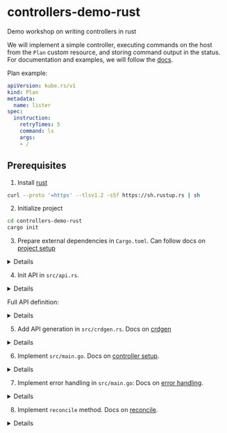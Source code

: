 # controllers-demo-rust
Demo workshop on writing controllers in rust

We will implement a simple controller, executing commands on the host from the `Plan` custom resource, and storing command output in the status. For documentation and examples, we will follow the [docs][].

Plan example:

```yaml
apiVersion: kube.rs/v1
kind: Plan
metadata:
  name: lister
spec:
  instruction:
    retryTimes: 5
    command: ls
    args:
    - /
```

[docs]: https://kube.rs/

## Prerequisites

1. Install [rust][]
```bash
curl --proto '=https' --tlsv1.2 -sSf https://sh.rustup.rs | sh
```

[rust]: https://www.rust-lang.org/tools/install

2. Initialize project

```bash
cd controllers-demo-rust
cargo init
```

3. Prepare external dependencies in `Cargo.toml`. Can follow docs on [project setup][]

<details>

```toml
[dependencies]
kube = { version = "0.96.0", features = ["runtime", "derive"] }
k8s-openapi = { version = "0.23.0", features = ["latest"] }
serde_yaml = "0.9.34"
serde = { version = "1.0.210", features = ["derive"] }
schemars = "0.8.21"
serde_json = "1.0.128"
tokio = { version = "1.40.0", features = ["full"] }
anyhow = "1.0.89"
tracing = "0.1.40"
tracing-subscriber = { version = "0.3.18", features = ["json", "env-filter"] }
thiserror = "1.0.64"
futures-util = "0.3.31"
```

</details>

[project setup]: https://kube.rs/controllers/application/#project-setup

4. Init API in `src/api.rs`.

<details>

```rust
#[derive(CustomResource, Serialize, Deserialize, Clone, Debug, Default, PartialEq, JsonSchema)]
#[kube(group = "kube.rs", version = "v1", kind = "Plan", plural = "plans")]
#[kube(namespaced)]
#[kube(status = "PlanStatus")]
pub struct PlanSpec {}

pub struct PlanStatus {}
```
</details>

Full API definition:

<details>

```rust
/// Generate the Kubernetes wrapper struct `Plan` from our Spec and Status struct
///
/// This provides a hook for generating the CRD yaml (in crdgen.rs)
#[derive(CustomResource, Deserialize, Serialize, Clone, Debug, JsonSchema)]
#[cfg_attr(test, derive(Default))]
#[kube(kind = "Plan", group = "kube.rs", version = "v1", namespaced)]
#[kube(status = "PlanStatus", shortname = "pl")]
pub struct PlanSpec {
    pub instruction: Instruction,
}

#[derive(Deserialize, Serialize, Default, Clone, Debug, JsonSchema)]
#[serde(rename_all = "camelCase")]
pub struct Instruction {
    /// Retry times for the command execution
    pub retry_times: Option<u32>,
    /// Command entrypoint.
    pub command: String,
    /// Arguments to the entrypoint.
    pub args: Option<Vec<String>>,
}

/// The status object of `Plan`
#[derive(Deserialize, Serialize, Clone, Default, Debug, JsonSchema)]
pub struct PlanStatus {
    /// Execution attempt
    pub attempt: u32,
    /// Result of command execution
    pub result: InstructionOutput,
}

#[derive(Deserialize, Serialize, Clone, Default, Debug, JsonSchema)]
#[serde(rename_all = "camelCase")]
pub struct InstructionOutput {
    /// Command exit code
    pub exit_code: Option<i32>,
    /// Command stdout
    pub output: Option<String>,
    /// Command stderr
    pub error: Option<String>,
}
```

</details>

5. Add API generation in `src/crdgen.rs`. Docs on [crdgen][]

<details>

```rust
use kube::CustomResourceExt;

fn main() {
    print!(
        "{}",
        serde_yaml::to_string(&controllers_demo_rust::api::Plan::crd()).unwrap()
    )
}
```
</details>

[crdgen]: https://kube.rs/controllers/object/#installation

6. Implement `src/main.go`. Docs on [controller setup][].

<details>

```rust
#[tokio::main]
async fn main() -> anyhow::Result<()> {
    setup_logs()?;

    let client = Client::try_default().await?;
    let plans: Api<Plan> = Api::all(client.clone());

    let context = Context { client };
    // Add controller initialization here
}

fn setup_logs() -> anyhow::Result<()> {
    let logger = tracing_subscriber::fmt::layer();
    let env_filter = EnvFilter::try_from_default_env()
        .or_else(|_| EnvFilter::try_new("info"))
        .unwrap();

    Registry::default()
        .with(logger)
        .with(env_filter)
        .try_init()?;

    Ok(())
}

```
</details>

[controller setup]: https://kube.rs/controllers/application/#seting-up-the-controller

7. Implement error handling in `src/main.go`: Docs on [error handling].

<details>

```rust
#[derive(Error, Debug)]
pub enum Error {
    #[error("Command execution error: {0}")]
    Exec(#[from] std::io::Error),

    #[error("Output decode error: {0}")]
    Utf8Error(#[from] std::str::Utf8Error),

    #[error("Status patch error: {0}")]
    Patch(#[from] kube::Error),
}

```
</details>

[error handling]: https://kube.rs/controllers/application/#setting-up-errors

8. Implement `reconcile` method. Docs on [reconcile][].

<details>

```rust
async fn reconcile(plan: Arc<Plan>, ctx: Arc<Context>) -> Result<Action, Error> {
    info!("Reconciling plan");

    let ns = plan.namespace().unwrap_or_default();
    let api: Api<Plan> = Api::namespaced(ctx.client.clone(), &ns);
    let mut status = plan.status.clone().unwrap_or_default();

    if let Some(0) = status.result.exit_code {
        return Ok(Action::await_change());
    }

    let result = Command::new(&plan.spec.instruction.command)
        .args(plan.spec.instruction.args.clone().unwrap_or_default())
        .output()
        .await;

    if let Some(times) = plan.spec.instruction.retry_times {
        if times <= status.attempt {
            return Ok(Action::await_change());
        }
    }

    status.attempt += 1;

    match result {
        Ok(ref output) => {
            status.result.exit_code = output.status.code();
            if !output.stdout.is_empty() {
                status.result.output = Some(from_utf8(&output.stdout)?.into());
            }
            if !output.stderr.is_empty() {
                status.result.error = Some(from_utf8(&output.stderr)?.into());
            }
        }
        Err(ref err) => {
            status.result.exit_code = err.raw_os_error();
            status.result.error = Some(format!("{}", err));
        }
    };

    info!("Execution result: {:?}", status.result);

    api.patch_status(
        &plan.name_any(),
        &Default::default(),
        &Patch::Merge(serde_json::json!({"status": status})),
    )
    .await?;

    // Return error for consecutive error handling
    result?;

    Ok(Action::await_change())
}

pub fn error_policy(_plan: Arc<Plan>, err: &Error, _ctx: Arc<Context>) -> Action {
    error!("Plan execution failed: {:?}", err);

    Action::requeue(Duration::from_secs(1))
}
```

</details>

[reconcile]: https://kube.rs/controllers/application/#creating-the-reconciler